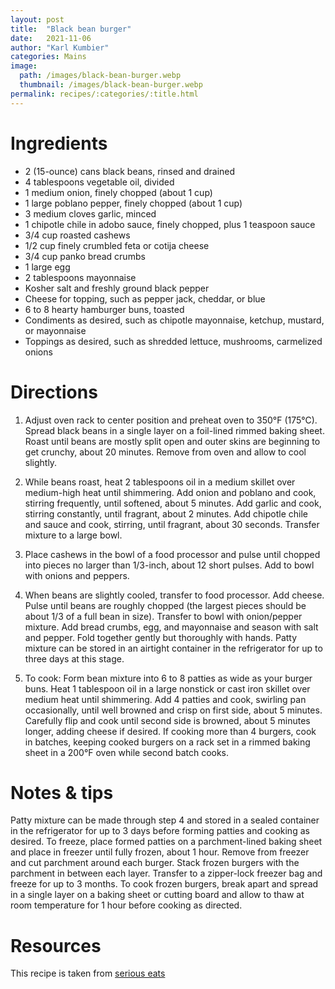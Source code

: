 ```yaml
---
layout: post
title:  "Black bean burger"
date:   2021-11-06
author: "Karl Kumbier"
categories: Mains
image:
  path: /images/black-bean-burger.webp
  thumbnail: /images/black-bean-burger.webp
permalink: recipes/:categories/:title.html
---
```


# Ingredients
* 2 (15-ounce) cans black beans, rinsed and drained
* 4 tablespoons vegetable oil, divided
* 1 medium onion, finely chopped (about 1 cup)
* 1 large poblano pepper, finely chopped (about 1 cup)
* 3 medium cloves garlic, minced
* 1 chipotle chile in adobo sauce, finely chopped, plus 1 teaspoon sauce
* 3/4 cup roasted cashews
* 1/2 cup finely crumbled feta or cotija cheese
* 3/4 cup panko bread crumbs
* 1 large egg
* 2 tablespoons mayonnaise
* Kosher salt and freshly ground black pepper
* Cheese for topping, such as pepper jack, cheddar, or blue
* 6 to 8 hearty hamburger buns, toasted
* Condiments as desired, such as chipotle mayonnaise, ketchup, mustard, or mayonnaise
* Toppings as desired, such as shredded lettuce, mushrooms, carmelized onions

# Directions
1. Adjust oven rack to center position and preheat oven to 350°F (175°C). Spread
   black beans in a single layer on a foil-lined rimmed baking sheet. Roast
until beans are mostly split open and outer skins are beginning to get crunchy,
about 20 minutes. Remove from oven and allow to cool slightly.

2. While beans roast, heat 2 tablespoons oil in a medium skillet over
   medium-high heat until shimmering. Add onion and poblano and cook, stirring
frequently, until softened, about 5 minutes. Add garlic and cook, stirring
constantly, until fragrant, about 2 minutes. Add chipotle chile and sauce and
cook, stirring, until fragrant, about 30 seconds. Transfer mixture to a large
bowl.  

3. Place cashews in the bowl of a food processor and pulse until chopped into
   pieces no larger than 1/3-inch, about 12 short pulses. Add to bowl with
onions and peppers.

4. When beans are slightly cooled, transfer to food processor. Add cheese. Pulse
   until beans are roughly chopped (the largest pieces should be about 1/3 of a
full bean in size). Transfer to bowl with onion/pepper mixture. Add bread
crumbs, egg, and mayonnaise and season with salt and pepper. Fold together
gently but thoroughly with hands. Patty mixture can be stored in an airtight
container in the refrigerator for up to three days at this stage.

5. To cook: Form bean mixture into 6 to 8 patties as wide as your burger buns.
   Heat 1 tablespoon oil in a large nonstick or cast iron skillet over medium
heat until shimmering. Add 4 patties and cook, swirling pan occasionally, until
well browned and crisp on first side, about 5 minutes. Carefully flip and cook
until second side is browned, about 5 minutes longer, adding cheese if desired.
If cooking more than 4 burgers, cook in batches, keeping cooked burgers on a
rack set in a rimmed baking sheet in a 200°F oven while second batch cooks.

# Notes & tips
Patty mixture can be made through step 4 and stored in a sealed container in the
refrigerator for up to 3 days before forming patties and cooking as desired. To
freeze, place formed patties on a parchment-lined baking sheet and place in
freezer until fully frozen, about 1 hour. Remove from freezer and cut parchment
around each burger. Stack frozen burgers with the parchment in between each
layer. Transfer to a zipper-lock freezer bag and freeze for up to 3 months. To
cook frozen burgers, break apart and spread in a single layer on a baking sheet
or cutting board and allow to thaw at room temperature for 1 hour before cooking
as directed.  

# Resources
This recipe is taken from [serious
eats](https://www.seriouseats.com/the-best-black-bean-burger-recipe)

